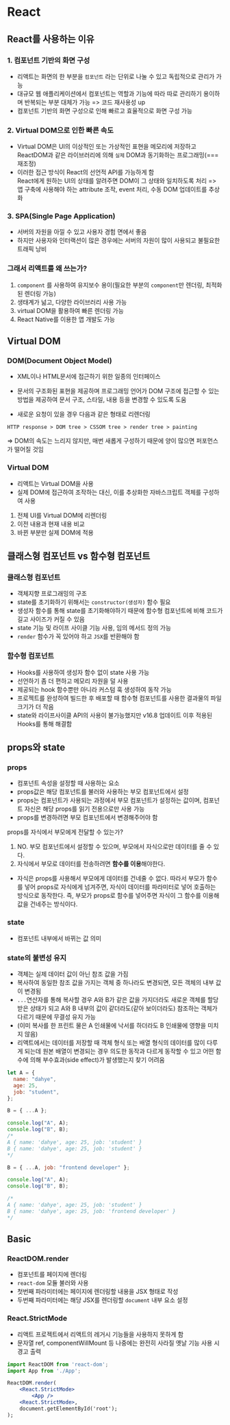 # React

## React를 사용하는 이유

### 1. 컴포넌트 기반의 화면 구성

- 리액트는 화면의 한 부분을 `컴포넌트` 라는 단위로 나눌 수 있고 독립적으로 관리가 가능
- 대규모 웹 애플리케이션에서 컴포넌트는 역할과 기능에 따라 따로 관리하기 용이하며 반복되는 부분 대체가 가능 => 코드 재사용성 up
- 컴포넌트 기반의 화면 구성으로 인해 빠르고 효율적으로 화면 구성 가능

### 2. Virtual DOM으로 인한 빠른 속도

- Virtual DOM은 UI의 이상적인 또는 가상적인 표현을 메모리에 저장하고 ReactDOM과 같은 라이브러리에 의해 `실제` DOM과 동기화하는 프로그래밍(===재조정)
- 이러한 접근 방식이 React의 선언적 API를 가능하게 함<br>
  React에게 원하는 UI의 상태를 알려주면 DOM이 그 상태와 일치하도록 처리 => 앱 구축에 사용해야 하는 attribute 조작, event 처리, 수동 DOM 업데이트를 추상화

### 3. SPA(Single Page Application)

- 서버의 자원을 아낄 수 있고 사용자 경험 면에서 좋음
- 하지만 사용자와 인터랙션이 많은 경우에는 서버의 자원이 많이 사용되고 불필요한 트래픽 낭비

### 그래서 리액트를 왜 쓰는가?

1. `component` 를 사용하여 유지보수 용이(필요한 부분의 `component`만 렌더링, 최적화된 렌더링 가능)
2. 생태계가 넒고, 다양한 라이브러리 사용 가능
3. virtual DOM을 활용하여 빠른 렌더링 가능
4. React Native를 이용한 앱 개발도 가능

## Virtual DOM

### DOM(Document Object Model)

- XML이나 HTML문서에 접근하기 위한 일종의 인터페이스
- 문서의 구조화된 표현을 제공하며 프로그래밍 언어가 DOM 구조에 접근할 수 있는 방법을 제공하여 문서 구조, 스타일, 내용 등을 변경할 수 있도록 도움

- 새로운 요청이 있을 경우 다음과 같은 형태로 리렌더링

```
HTTP response > DOM tree > CSSOM tree > render tree > painting
```

=> DOM의 속도는 느리지 않지만, 매번 새롭게 구성하기 때문에 양이 많으면 퍼포먼스가 떨어질 것임

### Virtual DOM

- 리액트는 Virtual DOM을 사용
- 실제 DOM에 접근하여 조작하는 대신, 이를 추상화한 자바스크립트 객체를 구성하여 사용

1. 전체 UI를 Virtual DOM에 리렌더링
2. 이전 내용과 현재 내용 비교
3. 바뀐 부분만 실제 DOM에 적용

## 클래스형 컴포넌트 vs 함수형 컴포넌트

### 클래스형 컴포넌트

- 객체지향 프로그래밍의 구조
- state를 초기화하기 위해서는 `constructor(생성자)` 함수 필요
- 생성자 함수를 통해 state를 초기화해야하기 때문에 함수형 컴포넌트에 비해 코드가 길고 사이즈가 커질 수 있음
- state 기능 및 라이프 사이클 기능 사용, 임의 메서드 정의 가능
- `render` 함수가 꼭 있어야 하고 `JSX`를 반환해야 함

### 함수형 컴포넌트

- Hooks를 사용하여 생성자 함수 없이 state 사용 가능
- 선언하기 좀 더 편하고 메모리 자원을 덜 사용
- 제공되는 hook 함수뿐만 아니라 커스텀 훅 생성하여 동작 가능
- 프로젝트를 완성하여 빌드한 후 배포할 때 함수형 컴포넌트를 사용한 결과물의 파일 크기가 더 작음
- state와 라이프사이클 API의 사용이 불가능했지만 v16.8 업데이트 이후 적용된 Hooks를 통해 해결함

## props와 state

### props

- 컴포넌트 속성을 설정할 때 사용하는 요소
- props값은 해당 컴포넌트를 불러와 사용하는 부모 컴포넌트에서 설정
- props는 컴포넌트가 사용되는 과정에서 부모 컴포넌트가 설정하는 값이며, 컴포넌트 자신은 해당 props를 읽기 전용으로만 사용 가능
- props를 변경하려면 부모 컴포넌트에서 변경해주어야 함

props를 자식에서 부모에게 전달할 수 있는가?

1. NO. 부모 컴포넌트에서 설정할 수 있으며, 부모에서 자식으로만 데이터를 줄 수 있다.
2. 자식에서 부모로 데이터를 전송하려면 **함수를 이용**해야한다.

- 자식은 props를 사용해서 부모에게 데이터를 건네줄 수 없다.
  따라서 부모가 함수를 넣어 props로 자식에게 넘겨주면, 자식이 데이터를 파라미터로 넣어 호출하는 방식으로 동작한다. 즉, 부모가 props로 함수를 넣어주면 자식이 그 함수를 이용해 값을 건네주는 방식이다.

### state

- 컴포넌트 내부에서 바뀌는 값 의미

### state의 불변성 유지

- 객체는 실제 데이터 값이 아닌 참조 값을 가짐
- 복사하여 동일한 참조 값을 가지는 객체 중 하나라도 변경되면, 모든 객체의 내부 값이 변경됨
- `...`연산자를 통해 복사할 경우 A와 B가 같은 값을 가지더라도 새로운 객체를 할당 받은 상태가 되고 A와 B 내부의 값이 같더라도(같아 보이더라도) 참조하는 객체가 다르기 때문에 무결성 유지 가능
- (이미 복사를 한 프린트 물은 A 인쇄물에 낙서를 하더라도 B 인쇄물에 영향을 미치지 않음)
- 리액트에서는 데이터를 저장할 때 객체 형식 또는 배열 형식의 데이터를 많이 다루게 되는데 원본 배열이 변경되는 경우 의도한 동작과 다르게 동작할 수 있고 어떤 함수에 의해 부수효과(side effect)가 발생했는지 찾기 어려움

```jsx
let A = {
  name: "dahye",
  age: 25,
  job: "student",
};

B = { ...A };

console.log("A", A);
console.log("B", B);
/*
A { name: 'dahye', age: 25, job: 'student' }
B { name: 'dahye', age: 25, job: 'student' }
*/

B = { ...A, job: "frontend developer" };

console.log("A", A);
console.log("B", B);

/*
A { name: 'dahye', age: 25, job: 'student' }
B { name: 'dahye', age: 25, job: 'frontend developer' }
*/
```

## Basic

### ReactDOM.render

- 컴포넌트를 페이지에 렌더링
- `react-dom` 모듈 불러와 사용
- 첫번째 파라미터에는 페이지에 렌더링할 내용을 JSX 형태로 작성
- 두번째 파라미터에는 해당 JSX를 렌더링할 `document` 내부 요소 설정

### React.StrictMode

- 리액트 프로젝트에서 리액트의 레거시 기능들을 사용하지 못하게 함
- 문자열 ref, componentWillMount 등 나중에는 완전히 사라질 옛날 기능 사용 시 경고 출력

```jsx
import ReactDOM from 'react-dom';
import App from './App';

ReactDOM.render(
	<React.StrictMode>
		<App />
	<React.StrictMode>,
	document.getElementById('root');
);
```
